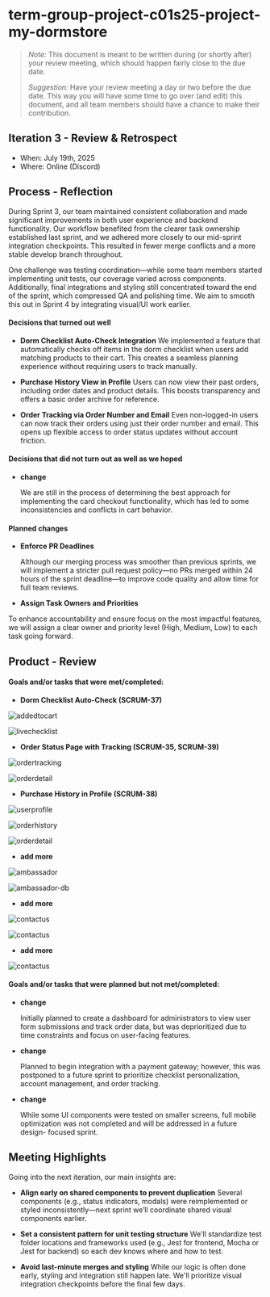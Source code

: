 # term-group-project-c01s25-project-my-dormstore

 > _Note:_ This document is meant to be written during (or shortly after) your review meeting, which should happen fairly close to the due date.      
 >      
 > _Suggestion:_ Have your review meeting a day or two before the due date. This way you will have some time to go over (and edit) this document, and all team members should have a chance to make their contribution.


## Iteration 3 - Review & Retrospect

 * When: July 19th, 2025
 * Where: Online (Discord)

## Process - Reflection

During Sprint 3, our team maintained consistent collaboration and made significant improvements in both user experience and backend functionality. Our workflow benefited from the clearer task ownership established last sprint, and we adhered more closely to our mid-sprint integration checkpoints. This resulted in fewer merge conflicts and a more stable develop branch throughout.

One challenge was testing coordination—while some team members started implementing unit tests, our coverage varied across components. Additionally, final integrations and styling still concentrated toward the end of the sprint, which compressed QA and polishing time. We aim to smooth this out in Sprint 4 by integrating visual/UI work earlier.

#### Decisions that turned out well

- **Dorm Checklist Auto-Check Integration**
We implemented a feature that automatically checks off items in the dorm checklist when users add matching products to their cart. This creates a seamless planning experience without requiring users to track manually.

- **Purchase History View in Profile**
Users can now view their past orders, including order dates and product details. This boosts transparency and offers a basic order archive for reference.

- **Order Tracking via Order Number and Email**
Even non-logged-in users can now track their orders using just their order number and email. This opens up flexible access to order status updates without account friction.


#### Decisions that did not turn out as well as we hoped

- **change**  

  We are still in the process of determining the best approach for implementing the card checkout functionality, which has led to some inconsistencies and conflicts in cart behavior.


#### Planned changes

- **Enforce PR Deadlines**
  
  Although our merging process was smoother than previous sprints, we will implement a stricter pull request policy—no PRs merged within 24 hours of the sprint deadline—to improve code quality and allow time for full team reviews.

- **Assign Task Owners and Priorities**

To enhance accountability and ensure focus on the most impactful features, we will assign a clear owner and priority level (High, Medium, Low) to each task going forward.

## Product - Review

#### Goals and/or tasks that were met/completed:

- **Dorm Checklist Auto-Check (SCRUM-37)**

![addedtocart](./images/addedtocart.png)

![livechecklist](./images/livechecklist.png)

- **Order Status Page with Tracking (SCRUM-35, SCRUM-39)**

![ordertracking](./images/ordertrackingpage.png)

![orderdetail](./images/orderstatus.png)

- **Purchase History in Profile (SCRUM-38)**

![userprofile](./images/userprofile.png)

![orderhistory](./images/orderhistory.png)

![orderdetail](./images/orderdetail.png)

- **add more**

![ambassador](./images/o.png)

![ambassador-db](./images/o-db.png)

- **add more**

![contactus](./images/p-us.png)

![contactus](./images/9-db.png)

- **add more**

![contactus](./images/0.png)



#### Goals and/or tasks that were planned but not met/completed:

- **change**

  Initially planned to create a dashboard for administrators to view user form submissions and track order data, but was deprioritized due to time      constraints and focus on user-facing features.

- **change**

  Planned to begin integration with a payment gateway; however, this was postponed to a future sprint to prioritize checklist personalization,   account management, and order tracking.

- **change**

  While some UI components were tested on smaller screens, full mobile optimization was not completed and will be addressed in a future design- 
  focused sprint.

## Meeting Highlights

Going into the next iteration, our main insights are:

- **Align early on shared components to prevent duplication**
Several components (e.g., status indicators, modals) were reimplemented or styled inconsistently—next sprint we’ll coordinate shared visual components earlier.

- **Set a consistent pattern for unit testing structure**
We'll standardize test folder locations and frameworks used (e.g., Jest for frontend, Mocha or Jest for backend) so each dev knows where and how to test.

- **Avoid last-minute merges and styling**
While our logic is often done early, styling and integration still happen late. We'll prioritize visual integration checkpoints before the final few days.





